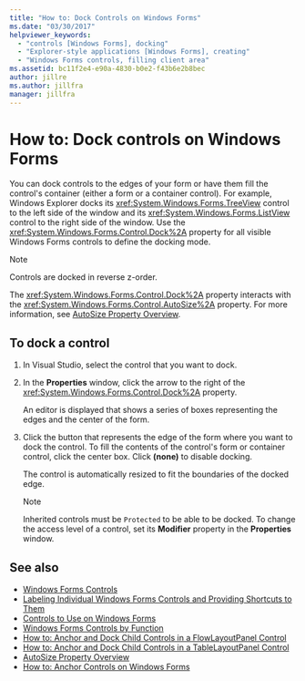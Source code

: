 ```yaml
---
title: "How to: Dock Controls on Windows Forms"
ms.date: "03/30/2017"
helpviewer_keywords:
  - "controls [Windows Forms], docking"
  - "Explorer-style applications [Windows Forms], creating"
  - "Windows Forms controls, filling client area"
ms.assetid: bc11f2e4-e90a-4830-b0e2-f43b6e2b8bec
author: jillre
ms.author: jillfra
manager: jillfra
---
```

# How to: Dock controls on Windows Forms

You can dock controls to the edges of your form or have them fill the control's container (either a form or a container control). For example, Windows Explorer docks its <xref:System.Windows.Forms.TreeView> control to the left side of the window and its <xref:System.Windows.Forms.ListView> control to the right side of the window. Use the <xref:System.Windows.Forms.Control.Dock%2A> property for all visible Windows Forms controls to define the docking mode.

> [!NOTE]
> Controls are docked in reverse z-order.

The <xref:System.Windows.Forms.Control.Dock%2A> property interacts with the <xref:System.Windows.Forms.Control.AutoSize%2A> property. For more information, see [AutoSize Property Overview](autosize-property-overview.md).

## To dock a control

1. In Visual Studio, select the control that you want to dock.

2. In the **Properties** window, click the arrow to the right of the <xref:System.Windows.Forms.Control.Dock%2A> property.

   An editor is displayed that shows a series of boxes representing the edges and the center of the form.

3. Click the button that represents the edge of the form where you want to dock the control. To fill the contents of the control's form or container control, click the center box. Click **(none)** to disable docking.

   The control is automatically resized to fit the boundaries of the docked edge.

   > [!NOTE]
   > Inherited controls must be `Protected` to be able to be docked. To change the access level of a control, set its **Modifier** property in the **Properties** window.

## See also

- [Windows Forms Controls](index.md)
- [Labeling Individual Windows Forms Controls and Providing Shortcuts to Them](labeling-individual-windows-forms-controls-and-providing-shortcuts-to-them.md)
- [Controls to Use on Windows Forms](controls-to-use-on-windows-forms.md)
- [Windows Forms Controls by Function](windows-forms-controls-by-function.md)
- [How to: Anchor and Dock Child Controls in a FlowLayoutPanel Control](how-to-anchor-and-dock-child-controls-in-a-flowlayoutpanel-control.md)
- [How to: Anchor and Dock Child Controls in a TableLayoutPanel Control](how-to-anchor-and-dock-child-controls-in-a-tablelayoutpanel-control.md)
- [AutoSize Property Overview](autosize-property-overview.md)
- [How to: Anchor Controls on Windows Forms](how-to-anchor-controls-on-windows-forms.md)

